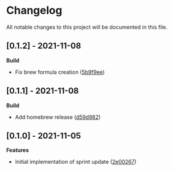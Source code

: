 # Changelog

All notable changes to this project will be documented in this file.

## [0.1.2] - 2021-11-08

**Build**

- Fix brew formula creation ([5b9f9ee](https://github.com/gabor-boros/sprint-update/commit/5b9f9ee641128c3ab42461d928c4908baf716256))

## [0.1.1] - 2021-11-08

**Build**

- Add homebrew release ([d59d982](https://github.com/gabor-boros/sprint-update/commit/d59d98216617497a9fb2b70e2869c7e3301df5f3))

## [0.1.0] - 2021-11-05

**Features**

- Initial implementation of sprint update ([2e00267](https://github.com/gabor-boros/sprint-update/commit/2e00267fe8f591c6551b43752f0a420b3185348e))

